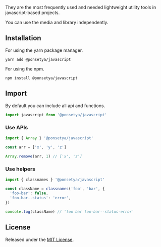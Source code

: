 They are the most frequently used and needed lightweight utility tools in javascript-based projects.

You can use the media and library independently.

## Installation

For using the yarn package manager.

```shell
yarn add @ponsetya/javascript
```

For using the npm.

```shell
npm install @ponsetya/javascript
```

## Import

By default you can include all api and functions.

```ts
import javascript from '@ponsetya/javascript'
```

### Use APIs

```ts
import { Array } '@ponsetya/javascript'

const arr = ['x', 'y', 'z']

Array.remove(arr, 1) // ['x', 'z']
```

### Use helpers

```ts
import { classnames } '@ponsetya/javascript'

const className = classnames('foo', 'bar', {
  'foo-bar': false,
  'foo-bar--status': 'error',
})

console.log(className) // 'foo bar foo-bar--status-error'
```

## License 

Released under the [MIT License](http://www.opensource.org/licenses/mit-license.php).
